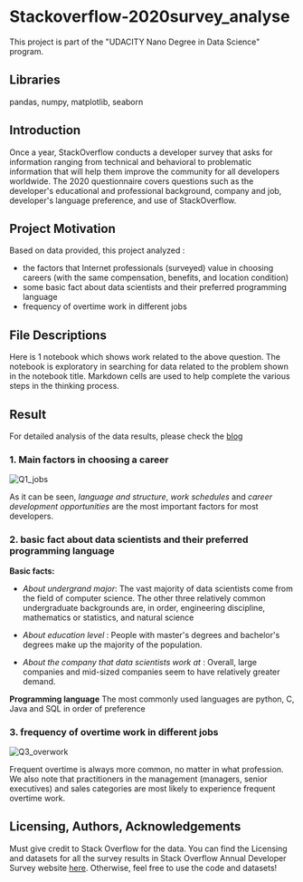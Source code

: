 # Stackoverflow-2020survey_analyse
This project is part of the "UDACITY Nano Degree in Data Science" program.

## Libraries
pandas, numpy, matplotlib, seaborn


## Introduction
Once a year, StackOverflow conducts a developer survey that asks for information ranging from technical and behavioral to problematic information that will help them improve the community for all developers worldwide. The 2020 questionnaire covers questions such as the developer's educational and professional background, company and job, developer's language preference, and use of StackOverflow.


## Project Motivation
Based on data provided, this project analyzed :

- the factors that Internet professionals (surveyed) value in choosing careers (with the same compensation,
benefits, and location condition)
- some basic fact about data scientists and their preferred programming language 
- frequency of overtime work in different jobs


## File Descriptions
Here is 1 notebook which shows work related to the above question. The notebook is exploratory in searching for data related to the problem shown in the notebook title. Markdown cells are used to help complete the various steps in the thinking process.


## Result
For detailed analysis of the data results, please check the [blog](https://wenjingleaf.medium.com/2020-developers-their-job-f8dbf276122e)

### 1. Main factors in choosing a career
![Q1_jobs](https://user-images.githubusercontent.com/59653182/120085928-a34cf580-c0dc-11eb-875d-398415b1a007.png)

As it can be seen, _language and structure_, _work schedules_ and _career development opportunities_ are the most important factors for most developers.

### 2. basic fact about data scientists and their preferred programming language 
**Basic facts:**
- *About undergrand major*: The vast majority of data scientists come from the field of computer science. The other three relatively common undergraduate backgrounds are, in order, engineering discipline, mathematics or statistics, and natural science

- *About education level* : People with master's degrees and bachelor's degrees make up the majority of the population.

- *About the company that data scientists work at* : Overall, large companies and mid-sized companies seem to have relatively greater demand.

**Programming language**
The most commonly used languages are python, C, Java and SQL in order of preference

### 3. frequency of overtime work in different jobs
![Q3_overwork](https://user-images.githubusercontent.com/59653182/120086038-66353300-c0dd-11eb-8dc7-b6d01b9a129f.png)

Frequent overtime is always more common, no matter in what profession. We also note that practitioners in the management (managers, senior executives) and sales categories are most likely to experience frequent overtime work.


## Licensing, Authors, Acknowledgements
Must give credit to Stack Overflow for the data. You can find the Licensing and datasets for all the survey results in Stack Overflow Annual Developer Survey website [here](https://insights.stackoverflow.com/survey). Otherwise, feel free to use the code and datasets!


